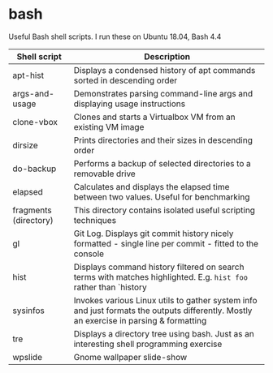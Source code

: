 # bash
Useful Bash shell scripts. I run these on Ubuntu 18.04, Bash 4.4

| Shell script | Description |
| --- | --- |
| apt-hist | Displays a condensed history of apt commands sorted in descending order |
| args-and-usage | Demonstrates parsing command-line args and displaying usage instructions |
| clone-vbox | Clones and starts a Virtualbox VM from an existing VM image |
| dirsize | Prints directories and their sizes in descending order |
| do-backup | Performs a backup of selected directories to a removable drive |
| elapsed | Calculates and displays the elapsed time between two values. Useful for benchmarking |
| fragments (directory) | This directory contains isolated useful scripting techniques |
| gl | Git Log. Displays git commit history nicely formatted - single line per commit - fitted to the console |
| hist | Displays command history filtered on search terms with matches highlighted. E.g. `hist foo` rather than `history | grep foo` |
| sysinfos | Invokes various Linux utils to gather system info and just formats the outputs differently. Mostly an exercise in parsing & formatting |
| tre | Displays a directory tree using bash. Just as an interesting shell programming exercise |
| wpslide | Gnome wallpaper slide-show |

